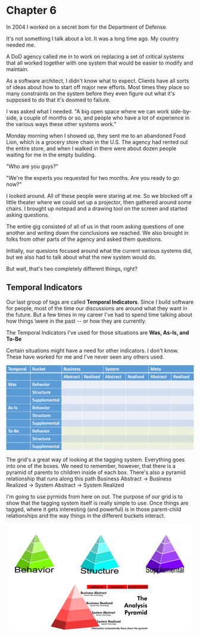 # Chapter 6

In 2004 I worked on a secret bom for the Department of Defense.

It's not something I talk about a lot. It was a long time ago. My country needed me.

A DoD agency called me in to work on replacing a set of critical systems that all worked together with one system that would be easier to modify and maintain.

As a software architect, I didn't know what to expect. Clients have all sorts of ideas about how to start off major new efforts. Most times they place so many constraints on the system before they even figure out what it's supposed to do that it's doomed to failure.

I was asked what I needed. "A big open space where we can work side-by-side, a couple of months or so, and people who have a lot of experience in the various ways these other systems work."

Monday morning when I showed up, they sent me to an abandoned Food Lion, which is a grocery store chain in the U.S. The agency had rented out the entire store, and when I walked in there were about dozen people waiting for me in the empty building.

"Who are you guys?"

"We're the experts you requested for two months. Are you ready to go now?"

I looked around. All of these people were staring at me. So we blocked off a little theater where we could set up a projector, then gathered around some chairs. I brought up notepad and a drawing tool on the screen and started asking questions.

The entire gig consisted of all of us in that room asking questions of one another and writing down the conclusions we reached. We also brought in folks from other parts of the agency and asked them questions.

Initially, our quesions focused around what the current various systems did, but we also had to talk about what the new system would do.

But wait, that's two completely different things, right?

## Temporal Indicators

Our last group of tags are called **Temporal Indicators**. Since I build software for people, most of the time our discussions are around what they want in the future. But a few times in my career I've had to spend time talking about how things \were in the past -- or how they are currently.

The Temporal Indicators I've used for those situations are **Was, As-Is, and To-Be**

Certain situations might have a need for other indicators. I don't know. These have worked for me and I've never seen any others used.

![Analysis Bingo with Temporal Indicators added. Most all you'll need are those boxes at the bottom](images/full-analysis-bingo.png)

The grid's a great way of looking at the tagging system. Everything goes into one of the boxes. We need to remember, however, that there is a pyramid of parents to children inside of each box. There's also a pyramid relationship that runs along this path Business Abstract -> Business Realized -> System Abstract -> System Realized

I'm going to use pyrmids from here on out. The purpose of our grid is to show that the tagging system itself is really simple to use. Once things are tagged, where it gets interesting (and powerful) is in those parent-child relationships and the way things in the different buckets interact.

![](images/bucket-pyramids.png)


